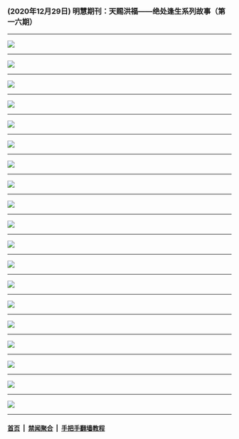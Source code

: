 ### (2020年12月29日) 明慧期刊：天赐洪福——绝处逢生系列故事（第一六期） 

---

<img src="http://qikan.minghui.org/mhqkpage/qikanimage/2020/12/28/tchf-16-2in1-read-online1.png"/><hr/>
<img src="http://qikan.minghui.org/mhqkpage/qikanimage/2020/12/28/tchf-16-2in1-read-online2.png"/><hr/>
<img src="http://qikan.minghui.org/mhqkpage/qikanimage/2020/12/28/tchf-16-2in1-read-online3.png"/><hr/>
<img src="http://qikan.minghui.org/mhqkpage/qikanimage/2020/12/28/tchf-16-2in1-read-online4.png"/><hr/>
<img src="http://qikan.minghui.org/mhqkpage/qikanimage/2020/12/28/tchf-16-2in1-read-online5.png"/><hr/>
<img src="http://qikan.minghui.org/mhqkpage/qikanimage/2020/12/28/tchf-16-2in1-read-online6.png"/><hr/>
<img src="http://qikan.minghui.org/mhqkpage/qikanimage/2020/12/28/tchf-16-2in1-read-online7.png"/><hr/>
<img src="http://qikan.minghui.org/mhqkpage/qikanimage/2020/12/28/tchf-16-2in1-read-online8.png"/><hr/>
<img src="http://qikan.minghui.org/mhqkpage/qikanimage/2020/12/28/tchf-16-2in1-read-online9.png"/><hr/>
<img src="http://qikan.minghui.org/mhqkpage/qikanimage/2020/12/28/tchf-16-2in1-read-online10.png"/><hr/>
<img src="http://qikan.minghui.org/mhqkpage/qikanimage/2020/12/28/tchf-16-2in1-read-online11.png"/><hr/>
<img src="http://qikan.minghui.org/mhqkpage/qikanimage/2020/12/28/tchf-16-2in1-read-online12.png"/><hr/>
<img src="http://qikan.minghui.org/mhqkpage/qikanimage/2020/12/28/tchf-16-2in1-read-online13.png"/><hr/>
<img src="http://qikan.minghui.org/mhqkpage/qikanimage/2020/12/28/tchf-16-2in1-read-online14.png"/><hr/>
<img src="http://qikan.minghui.org/mhqkpage/qikanimage/2020/12/28/tchf-16-2in1-read-online15.png"/><hr/>
<img src="http://qikan.minghui.org/mhqkpage/qikanimage/2020/12/28/tchf-16-2in1-read-online16.png"/><hr/>
<img src="http://qikan.minghui.org/mhqkpage/qikanimage/2020/12/28/tchf-16-2in1-read-online17.png"/><hr/>
<img src="http://qikan.minghui.org/mhqkpage/qikanimage/2020/12/28/tchf-16-2in1-read-online18.png"/><hr/>
<img src="http://qikan.minghui.org/mhqkpage/qikanimage/2020/12/28/tchf-16-2in1-read-online19.png"/><hr/>


#### [首页](../../../..) &nbsp;|&nbsp; [禁闻聚合](https://github.com/gfw-breaker/banned-news) &nbsp;|&nbsp; [手把手翻墙教程](https://github.com/gfw-breaker/guides) 